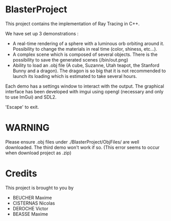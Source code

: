 # BlasterProject

This project contains the implementation of Ray Tracing in C++.

We have set up 3 demonstrations :

- A real-time rendering of a sphere with a luminous orb orbiting around it. Possibility to change the materials in real time (color, shiness, etc...).
- A complex scene which is composed of several objects. There is the possibility to save the generated scenes (/bin/out.png)
- Ability to load an .obj file (A cube, Suzanne, Utah teapot, the Stanford Bunny and a dragon). The dragon is so big that it is not recommended to launch its loading which is estimated to take several hours.

Each demo has a settings window to interact with the output.
The graphical interface has been developed with imgui using opengl (necessary and only to use ImGui) and SDL2.

'Escape' to exit.

# WARNING

Please ensure .obj files under ./BlasterProject/ObjFiles/ are well downloaded. The third demo won't work if so. (This error seems to occur when download project as .zip)

# Credits

This project is brought to you by
- BEUCHER Maxime
- CISTERNAS Nicolas
- DEROCHE Victor
- BEASSE Maxime
